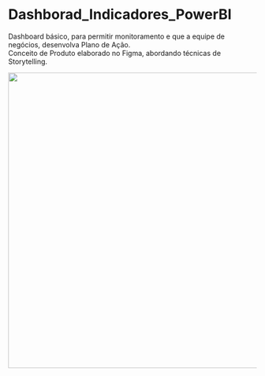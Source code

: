 # Dashborad_Indicadores_PowerBI
Dashboard básico, para permitir monitoramento e que a equipe de negócios, desenvolva Plano de Ação.    
Conceito de Produto elaborado no Figma, abordando técnicas de Storytelling.

<img src="https://github.com/michelmartinss/Dashborad_Indicadores_PowerBI/assets/31022049/14a418e7-3466-4e8e-a682-05b23cd164b5" width="600">


